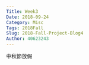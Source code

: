 ```yaml
---
Title: Week3
Date: 2018-09-24 
Category: Misc
Tags: 2018Fall
Slug: 2018-Fall-Project-Blog4
Author: 40623243
---
```


中秋節放假

<!-- PELICAN_END_SUMMARY -->



